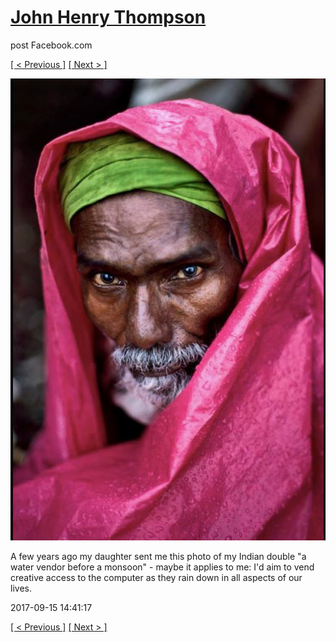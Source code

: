 # [John Henry Thompson](../README.md)
post Facebook.com

[[ < Previous ]](2017-09-17-5.md) [[ Next > ]](2017-09-15-2.md)

[![](../media/2017-09-15/Timeline-Photos-A-few-years-ago-my-daughter-sent-me-this-photo-o.jpg)](../README.md)

A few years ago my daughter sent me this photo of my Indian double "a water vendor before a monsoon" - maybe it applies to me: I'd aim to vend creative access to the computer as they rain down in all aspects of our lives.

2017-09-15 14:41:17

[[ < Previous ]](2017-09-17-5.md) [[ Next > ]](2017-09-15-2.md)